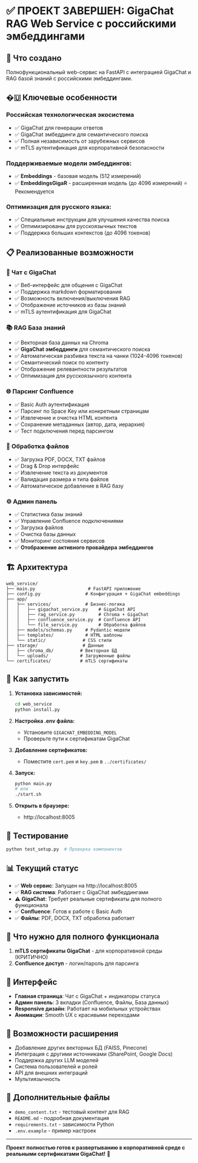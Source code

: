 # ✅ ПРОЕКТ ЗАВЕРШЕН: GigaChat RAG Web Service с российскими эмбеддингами

## 🎯 Что создано

Полнофункциональный web-сервис на FastAPI с интеграцией GigaChat и RAG базой знаний с российскими эмбеддингами.

## �🇺 Ключевые особенности

### Российская технологическая экосистема
- ✅ GigaChat для генерации ответов
- ✅ GigaChat эмбеддинги для семантического поиска
- ✅ Полная независимость от зарубежных сервисов
- ✅ mTLS аутентификация для корпоративной безопасности

### Поддерживаемые модели эмбеддингов:
- ✅ **Embeddings** - базовая модель (512 измерений)
- ✅ **EmbeddingsGigaR** - расширенная модель (до 4096 измерений) ⭐ Рекомендуется

### Оптимизация для русского языка:
- ✅ Специальные инструкции для улучшения качества поиска
- ✅ Оптимизированы для русскоязычных текстов
- ✅ Поддержка больших контекстов (до 4096 токенов)

## 📋 Реализованные возможности

### 💬 Чат с GigaChat
- ✅ Веб-интерфейс для общения с GigaChat
- ✅ Поддержка markdown форматирования
- ✅ Возможность включения/выключения RAG
- ✅ Отображение источников из базы знаний
- ✅ mTLS аутентификация для GigaChat

### 📚 RAG База знаний
- ✅ Векторная база данных на Chroma
- ✅ **GigaChat эмбеддинги** для семантического поиска
- ✅ Автоматическая разбивка текста на чанки (1024-4096 токенов)
- ✅ Семантический поиск по контенту
- ✅ Отображение релевантности результатов
- ✅ Оптимизация для русскоязычного контента

### 🌐 Парсинг Confluence
- ✅ Basic Auth аутентификация
- ✅ Парсинг по Space Key или конкретным страницам
- ✅ Извлечение и очистка HTML контента
- ✅ Сохранение метаданных (автор, дата, иерархия)
- ✅ Тест подключения перед парсингом

### 📁 Обработка файлов
- ✅ Загрузка PDF, DOCX, TXT файлов
- ✅ Drag & Drop интерфейс
- ✅ Извлечение текста из документов
- ✅ Валидация размера и типа файлов
- ✅ Автоматическое добавление в RAG базу

### ⚙️ Админ панель
- ✅ Статистика базы знаний
- ✅ Управление Confluence подключениями
- ✅ Загрузка файлов
- ✅ Очистка базы данных
- ✅ Мониторинг состояния сервисов
- ✅ **Отображение активного провайдера эмбеддингов**

## 🏗️ Архитектура

```
web_service/
├── main.py                    # FastAPI приложение
├── config.py                 # Конфигурация + GigaChat embeddings
├── app/
│   ├── services/             # Бизнес-логика
│   │   ├── gigachat_service.py    # GigaChat API
│   │   ├── rag_service.py         # Chroma + GigaChat
│   │   ├── confluence_service.py  # Confluence API
│   │   └── file_service.py        # Обработка файлов
│   ├── models/schemas.py     # Pydantic модели
│   ├── templates/            # HTML шаблоны
│   └── static/              # CSS стили
├── storage/                 # Данные
│   ├── chroma_db/          # Векторная БД
│   └── uploads/            # Загруженные файлы
└── certificates/           # mTLS сертификаты
```

## 🚀 Как запустить

1. **Установка зависимостей:**
   ```bash
   cd web_service
   python install.py
   ```

2. **Настройка .env файла:**
   - Установите `GIGACHAT_EMBEDDING_MODEL`
   - Проверьте пути к сертификатам GigaChat

3. **Добавление сертификатов:**
   - Поместите `cert.pem` и `key.pem` в `../certificates/`

4. **Запуск:**
   ```bash
   python main.py
   # или
   ./start.sh
   ```

5. **Открыть в браузере:**
   - http://localhost:8005

## 🧪 Тестирование

```bash
python test_setup.py  # Проверка компонентов
```

## 📊 Текущий статус

- ✅ **Web сервис**: Запущен на http://localhost:8005
- ✅ **RAG система**: Работает с GigaChat эмбеддингами
- ⚠️ **GigaChat**: Требует реальные сертификаты для полного функционала
- ✅ **Confluence**: Готов к работе с Basic Auth
- ✅ **Файлы**: PDF, DOCX, TXT обработка работает

## 🔧 Что нужно для полного функционала

1. **mTLS сертификаты GigaChat** - для корпоративной среды (КРИТИЧНО)
2. **Confluence доступ** - логин/пароль для парсинга

## 🎨 Интерфейс

- **Главная страница**: Чат с GigaChat + индикаторы статуса
- **Админ панель**: 3 вкладки (Confluence, Файлы, База данных)
- **Responsive дизайн**: Работает на мобильных устройствах
- **Анимации**: Smooth UX с красивыми переходами

## 🔮 Возможности расширения

- Добавление других векторных БД (FAISS, Pinecone)
- Интеграция с другими источниками (SharePoint, Google Docs)
- Поддержка других LLM моделей
- Система пользователей и ролей
- API для внешних интеграций
- Мультиязычность

## 📝 Дополнительные файлы

- `demo_content.txt` - тестовый контент для RAG
- `README.md` - подробная документация
- `requirements.txt` - зависимости Python
- `.env.example` - пример настроек

---

**Проект полностью готов к развертыванию в корпоративной среде с реальными сертификатами GigaChat!** 🎉
